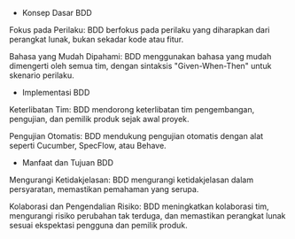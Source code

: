 - Konsep Dasar BDD

Fokus pada Perilaku: BDD berfokus pada perilaku yang diharapkan dari perangkat lunak, bukan sekadar kode atau fitur.

Bahasa yang Mudah Dipahami: BDD menggunakan bahasa yang mudah dimengerti oleh semua tim, dengan sintaksis "Given-When-Then" untuk skenario perilaku.

- Implementasi BDD

Keterlibatan Tim: BDD mendorong keterlibatan tim pengembangan, pengujian, dan pemilik produk sejak awal proyek.

Pengujian Otomatis: BDD mendukung pengujian otomatis dengan alat seperti Cucumber, SpecFlow, atau Behave.

- Manfaat dan Tujuan BDD

Mengurangi Ketidakjelasan: BDD mengurangi ketidakjelasan dalam persyaratan, memastikan pemahaman yang serupa.

Kolaborasi dan Pengendalian Risiko: BDD meningkatkan kolaborasi tim, mengurangi risiko perubahan tak terduga, dan memastikan perangkat lunak sesuai ekspektasi pengguna dan pemilik produk.